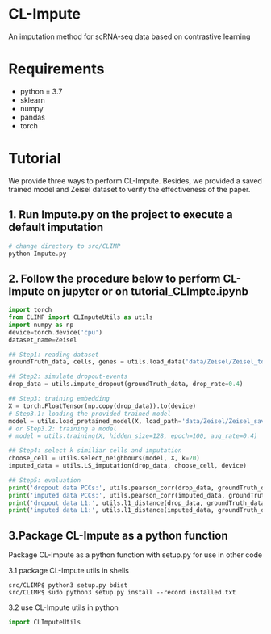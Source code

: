 # CL-Impute

An imputation method for scRNA-seq data based on contrastive learning

# Requirements

- python = 3.7
- sklearn
- numpy
- pandas
- torch


# Tutorial

We provide three ways to perform CL-Impute. Besides, we provided a saved trained model and Zeisel dataset to verify the effectiveness of the paper.

## 1. Run Impute.py on the project to execute a default imputation

```python
# change directory to src/CLIMP
python Impute.py
```

## 2. Follow the procedure below to perform CL-Impute on jupyter or on tutorial_CLImpte.ipynb

```python
import torch
from CLIMP import CLImputeUtils as utils
import numpy as np
device=torch.device('cpu')
dataset_name=Zeisel
```
```python
## Step1: reading dataset
groundTruth_data, cells, genes = utils.load_data('data/Zeisel/Zeisel_top2000.csv')
```
```python
## Step2: simulate dropout-events
drop_data = utils.impute_dropout(groundTruth_data, drop_rate=0.4)
```
```python
## Step3: training embedding
X = torch.FloatTensor(np.copy(drop_data)).to(device)
# Step3.1: loading the provided trained model
model = utils.load_pretained_model(X, load_path='data/Zeisel/Zeisel_saved_model.pkl')
# or Step3.2: training a model
# model = utils.training(X, hidden_size=128, epoch=100, aug_rate=0.4)
```
```python
## Step4: select k similiar cells and imputation
choose_cell = utils.select_neighbours(model, X, k=20)
imputed_data = utils.LS_imputation(drop_data, choose_cell, device)
```
```python
## Step5: evaluation
print('dropout data PCCs:', utils.pearson_corr(drop_data, groundTruth_data))
print('imputed data PCCs:', utils.pearson_corr(imputed_data, groundTruth_data))
print('dropout data L1:', utils.l1_distance(drop_data, groundTruth_data))
print('imputed data L1:', utils.l1_distance(imputed_data, groundTruth_data))
```

## 3.Package CL-Impute as a python function

Package CL-Impute as a python function with setup.py for use in other code

3.1 package CL-Impute utils in shells
```shell
src/CLIMP$ python3 setup.py bdist
src/CLIMP$ sudo python3 setup.py install --record installed.txt
```
3.2 use CL-Impute utils in python
```python
import CLImputeUtils
```
